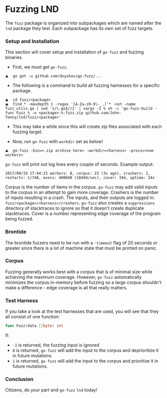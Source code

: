 # Fuzzing LND #

The `fuzz` package is organized into subpackages which are named after the `lnd` package they test. Each subpackage has its own set of fuzz targets.

### Setup and Installation ###
This section will cover setup and installation of `go-fuzz` and fuzzing binaries.

* First, we must get `go-fuzz`.
```shell
⛰  go get -u github.com/dvyukov/go-fuzz/...
```
* The following is a command to build all fuzzing harnesses for a specific package.
```shell
⛰  cd fuzz/<package>
⛰  find * -maxdepth 1 -regex '[A-Za-z0-9\-_.]'* -not -name fuzz_utils.go | sed 's/\.go$//1' | xargs -I % sh -c 'go-fuzz-build -func Fuzz_% -o <package>-%-fuzz.zip github.com/John-Tonny/lnd/fuzz/<package>'
```

* This may take a while since this will create zip files associated with each fuzzing target.

* Now, run `go-fuzz` with `workdir` set as below!
```shell
⛰  go-fuzz -bin=<.zip archive here> -workdir=<harness> -procs=<num workers>
```

`go-fuzz` will print out log lines every couple of seconds. Example output:
```text
2017/09/19 17:44:23 workers: 8, corpus: 23 (3s ago), crashers: 1, restarts: 1/748, execs: 400690 (16694/sec), cover: 394, uptime: 24s
```
Corpus is the number of items in the corpus. `go-fuzz` may add valid inputs to
the corpus in an attempt to gain more coverage. Crashers is the number of inputs
resulting in a crash. The inputs, and their outputs are logged in:
`fuzz/<package>/<harness>/crashers`. `go-fuzz` also creates a `suppressions` directory
of stacktraces to ignore so that it doesn't create duplicate stacktraces.
Cover is a number representing edge coverage of the program being fuzzed.

### Brontide ###
The brontide fuzzers need to be run with a `-timeout` flag of 20 seconds or greater since there is a lot of machine state that must be printed on panic. 

### Corpus ###
Fuzzing generally works best with a corpus that is of minimal size while achieving the maximum coverage. However, `go-fuzz` automatically minimizes the corpus in-memory before fuzzing so a large corpus shouldn't make a difference - edge coverage is all that really matters.

### Test Harness ###
If you take a look at the test harnesses that are used, you will see that they all consist of one function: 
```go
func Fuzz(data []byte) int
```
If:

- `-1` is returned, the fuzzing input is ignored
- `0` is returned, `go-fuzz` will add the input to the corpus and deprioritize it in future mutations.
- `1` is returned, `go-fuzz` will add the input to the corpus and prioritize it in future mutations.

### Conclusion ###
Citizens, do your part and `go-fuzz` `lnd` today!
